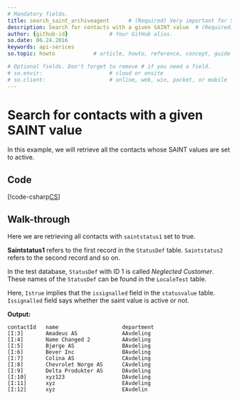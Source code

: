```yaml
---
# Mandatory fields.
title: search_saint_archiveagent      # (Required) Very important for SEO.
description: Search for contacts with a given SAINT value  # (Required) Important for SEO.
author: {github-id}             # Your GitHub alias.
so.date: 06.24.2016
keywords: api-serices
so.topic: howto            # article, howto, reference, concept, guide

# Optional fields. Don't forget to remove # if you need a field.
# so.envir:                     # cloud or onsite
# so.client:                    # online, web, win, pocket, or mobile
---
```


# Search for contacts with a given SAINT value

In this example, we will retrieve all the contacts whose SAINT values are set to active.

## Code

[!code-csharp[CS](includes/search-saint-archiveagent.cs)]

## Walk-through

Here we are retrieving all contacts with `saintstatus1` set to true.

**Saintstatus1** refers to the first record in the `StatusDef` table. `Saintstatus2` refers to the second record and so on.

In the test database, `StatusDef` with ID 1 is called *Neglected Customer*. These names of the `StatusDef` can be found in the `LocaleTest` table.

Here, `Istrue` implies that the `issignalled` field in the `statusvalue` table. `Issignalled` field says whether the saint value is active or not.

**Output:**

```text
contactId   name                    department
[I:3]       Amadeus AS              AAvdeling
[I:4]       Name Changed 2          AAvdeling
[I:5]       Bjørge AS               BAvdeling
[I:6]       Bever Inc               BAvdeling
[I:7]       Colina AS               CAvdeling
[I:8]       Chevrolet Norge AS      CAvdeling
[I:9]       Delta Produkter AS      DAvdeling
[I:10]      xyz123                  DAvdeling
[I:11]      xyz                     EAvdeling
[I:12]      xyz                     EAvdelin
```
